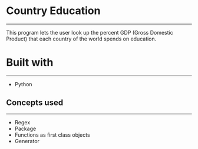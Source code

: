 # Country Education
---
This program lets the user look up the percent GDP (Gross Domestic Product) that each country of the world spends on education.

# Built with 
---
- Python

## Concepts used
---
- Regex
- Package
- Functions as first class objects
- Generator

